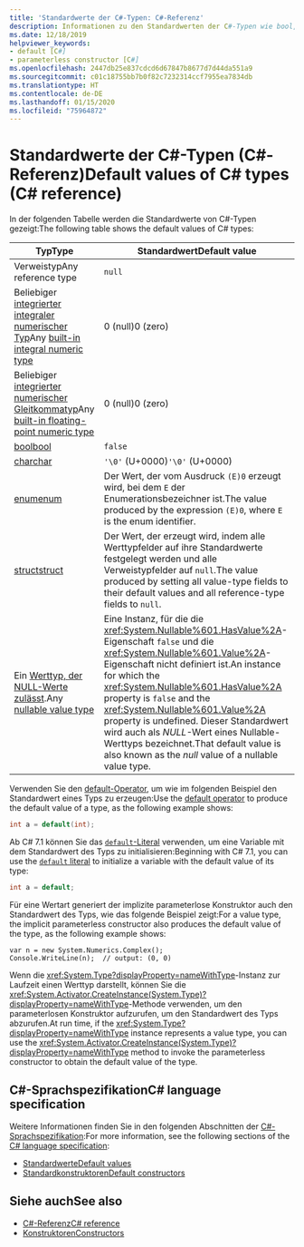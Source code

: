```yaml
---
title: 'Standardwerte der C#-Typen: C#-Referenz'
description: Informationen zu den Standardwerten der C#-Typen wie bool, char, int, float, double usw.
ms.date: 12/18/2019
helpviewer_keywords:
- default [C#]
- parameterless constructor [C#]
ms.openlocfilehash: 2447db25e837cdcd6d67847b8677d7d44da551a9
ms.sourcegitcommit: c01c18755bb7b0f82c7232314ccf7955ea7834db
ms.translationtype: HT
ms.contentlocale: de-DE
ms.lasthandoff: 01/15/2020
ms.locfileid: "75964872"
---
```

# <a name="default-values-of-c-types-c-reference"></a><span data-ttu-id="2d977-103">Standardwerte der C#-Typen (C#-Referenz)</span><span class="sxs-lookup"><span data-stu-id="2d977-103">Default values of C# types (C# reference)</span></span>

<span data-ttu-id="2d977-104">In der folgenden Tabelle werden die Standardwerte von C#-Typen gezeigt:</span><span class="sxs-lookup"><span data-stu-id="2d977-104">The following table shows the default values of C# types:</span></span>

|<span data-ttu-id="2d977-105">Typ</span><span class="sxs-lookup"><span data-stu-id="2d977-105">Type</span></span>|<span data-ttu-id="2d977-106">Standardwert</span><span class="sxs-lookup"><span data-stu-id="2d977-106">Default value</span></span>|
|---------|------------------|
|<span data-ttu-id="2d977-107">Verweistyp</span><span class="sxs-lookup"><span data-stu-id="2d977-107">Any reference type</span></span>|`null`|
|<span data-ttu-id="2d977-108">Beliebiger [integrierter integraler numerischer Typ](integral-numeric-types.md)</span><span class="sxs-lookup"><span data-stu-id="2d977-108">Any [built-in integral numeric type](integral-numeric-types.md)</span></span>|<span data-ttu-id="2d977-109">0 (null)</span><span class="sxs-lookup"><span data-stu-id="2d977-109">0 (zero)</span></span>|
|<span data-ttu-id="2d977-110">Beliebiger [integrierter numerischer Gleitkommatyp](floating-point-numeric-types.md)</span><span class="sxs-lookup"><span data-stu-id="2d977-110">Any [built-in floating-point numeric type](floating-point-numeric-types.md)</span></span>|<span data-ttu-id="2d977-111">0 (null)</span><span class="sxs-lookup"><span data-stu-id="2d977-111">0 (zero)</span></span>|
|[<span data-ttu-id="2d977-112">bool</span><span class="sxs-lookup"><span data-stu-id="2d977-112">bool</span></span>](bool.md)|`false`|
|[<span data-ttu-id="2d977-113">char</span><span class="sxs-lookup"><span data-stu-id="2d977-113">char</span></span>](char.md)|<span data-ttu-id="2d977-114">`'\0'` (U+0000)</span><span class="sxs-lookup"><span data-stu-id="2d977-114">`'\0'` (U+0000)</span></span>|
|[<span data-ttu-id="2d977-115">enum</span><span class="sxs-lookup"><span data-stu-id="2d977-115">enum</span></span>](enum.md)|<span data-ttu-id="2d977-116">Der Wert, der vom Ausdruck `(E)0` erzeugt wird, bei dem `E` der Enumerationsbezeichner ist.</span><span class="sxs-lookup"><span data-stu-id="2d977-116">The value produced by the expression `(E)0`, where `E` is the enum identifier.</span></span>|
|[<span data-ttu-id="2d977-117">struct</span><span class="sxs-lookup"><span data-stu-id="2d977-117">struct</span></span>](../keywords/struct.md)|<span data-ttu-id="2d977-118">Der Wert, der erzeugt wird, indem alle Werttypfelder auf ihre Standardwerte festgelegt werden und alle Verweistypfelder auf `null`.</span><span class="sxs-lookup"><span data-stu-id="2d977-118">The value produced by setting all value-type fields to their default values and all reference-type fields to `null`.</span></span>|
|<span data-ttu-id="2d977-119">Ein [Werttyp, der NULL-Werte zulässt](nullable-value-types.md).</span><span class="sxs-lookup"><span data-stu-id="2d977-119">Any [nullable value type](nullable-value-types.md)</span></span>|<span data-ttu-id="2d977-120">Eine Instanz, für die die <xref:System.Nullable%601.HasValue%2A>-Eigenschaft `false` und die <xref:System.Nullable%601.Value%2A>-Eigenschaft nicht definiert ist.</span><span class="sxs-lookup"><span data-stu-id="2d977-120">An instance for which the <xref:System.Nullable%601.HasValue%2A> property is `false` and the <xref:System.Nullable%601.Value%2A> property is undefined.</span></span> <span data-ttu-id="2d977-121">Dieser Standardwert wird auch als *NULL*-Wert eines Nullable-Werttyps bezeichnet.</span><span class="sxs-lookup"><span data-stu-id="2d977-121">That default value is also known as the *null* value of a nullable value type.</span></span>|

<span data-ttu-id="2d977-122">Verwenden Sie den [default-Operator](../operators/default.md), um wie im folgenden Beispiel den Standardwert eines Typs zu erzeugen:</span><span class="sxs-lookup"><span data-stu-id="2d977-122">Use the [default operator](../operators/default.md) to produce the default value of a type, as the following example shows:</span></span>

```csharp
int a = default(int);
```

<span data-ttu-id="2d977-123">Ab C# 7.1 können Sie das [`default`-Literal](../operators/default.md#default-literal) verwenden, um eine Variable mit dem Standardwert des Typs zu initialisieren:</span><span class="sxs-lookup"><span data-stu-id="2d977-123">Beginning with C# 7.1, you can use the [`default` literal](../operators/default.md#default-literal) to initialize a variable with the default value of its type:</span></span>

```csharp
int a = default;
```

<span data-ttu-id="2d977-124">Für eine Wertart generiert der implizite parameterlose Konstruktor auch den Standardwert des Typs, wie das folgende Beispiel zeigt:</span><span class="sxs-lookup"><span data-stu-id="2d977-124">For a value type, the implicit parameterless constructor also produces the default value of the type, as the following example shows:</span></span>

```csharp-interactive
var n = new System.Numerics.Complex();
Console.WriteLine(n);  // output: (0, 0)
```

<span data-ttu-id="2d977-125">Wenn die <xref:System.Type?displayProperty=nameWithType>-Instanz zur Laufzeit einen Werttyp darstellt, können Sie die <xref:System.Activator.CreateInstance(System.Type)?displayProperty=nameWithType>-Methode verwenden, um den parameterlosen Konstruktor aufzurufen, um den Standardwert des Typs abzurufen.</span><span class="sxs-lookup"><span data-stu-id="2d977-125">At run time, if the <xref:System.Type?displayProperty=nameWithType> instance represents a value type, you can use the <xref:System.Activator.CreateInstance(System.Type)?displayProperty=nameWithType> method to invoke the parameterless constructor to obtain the default value of the type.</span></span>

## <a name="c-language-specification"></a><span data-ttu-id="2d977-126">C#-Sprachspezifikation</span><span class="sxs-lookup"><span data-stu-id="2d977-126">C# language specification</span></span>

<span data-ttu-id="2d977-127">Weitere Informationen finden Sie in den folgenden Abschnitten der [C#-Sprachspezifikation](~/_csharplang/spec/introduction.md):</span><span class="sxs-lookup"><span data-stu-id="2d977-127">For more information, see the following sections of the [C# language specification](~/_csharplang/spec/introduction.md):</span></span>

- [<span data-ttu-id="2d977-128">Standardwerte</span><span class="sxs-lookup"><span data-stu-id="2d977-128">Default values</span></span>](~/_csharplang/spec/variables.md#default-values)
- [<span data-ttu-id="2d977-129">Standardkonstruktoren</span><span class="sxs-lookup"><span data-stu-id="2d977-129">Default constructors</span></span>](~/_csharplang/spec/types.md#default-constructors)

## <a name="see-also"></a><span data-ttu-id="2d977-130">Siehe auch</span><span class="sxs-lookup"><span data-stu-id="2d977-130">See also</span></span>

- [<span data-ttu-id="2d977-131">C#-Referenz</span><span class="sxs-lookup"><span data-stu-id="2d977-131">C# reference</span></span>](../index.md)
- [<span data-ttu-id="2d977-132">Konstruktoren</span><span class="sxs-lookup"><span data-stu-id="2d977-132">Constructors</span></span>](../../programming-guide/classes-and-structs/constructors.md)
